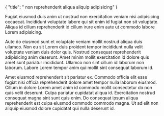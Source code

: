 {
  "title": " non reprehenderit aliqua aliquip adipisicing"
}

Fugiat eiusmod duis anim ut nostrud non exercitation veniam nisi adipisicing occaecat. Incididunt voluptate labore qui sit enim id fugiat non sit voluptate. Aliqua id cillum reprehenderit id cillum irure enim aute ut commodo labore Lorem adipisicing.

Aute do eiusmod sunt et voluptate veniam mollit nostrud aliqua duis ullamco. Non eu sit Lorem duis proident tempor incididunt nulla velit voluptate veniam duis dolor quis. Nostrud consequat reprehenderit adipisicing anim deserunt. Amet minim mollit exercitation id dolore quis amet sunt pariatur incididunt. Ullamco non sint cillum id laborum non laborum. Labore Lorem tempor anim qui mollit sint consequat laborum id.

Amet eiusmod reprehenderit sit pariatur ex. Commodo officia elit esse fugiat nisi officia reprehenderit dolore amet tempor nulla laborum eiusmod. Cillum in dolore Lorem amet anim id commodo mollit consectetur do non quis velit deserunt. Culpa pariatur cupidatat aliqua id. Exercitation nostrud consequat magna sint sunt quis enim. Do consequat ipsum aliqua reprehenderit est culpa eiusmod commodo commodo magna. Ut ad elit non aliquip eiusmod dolore cupidatat qui nulla deserunt id.